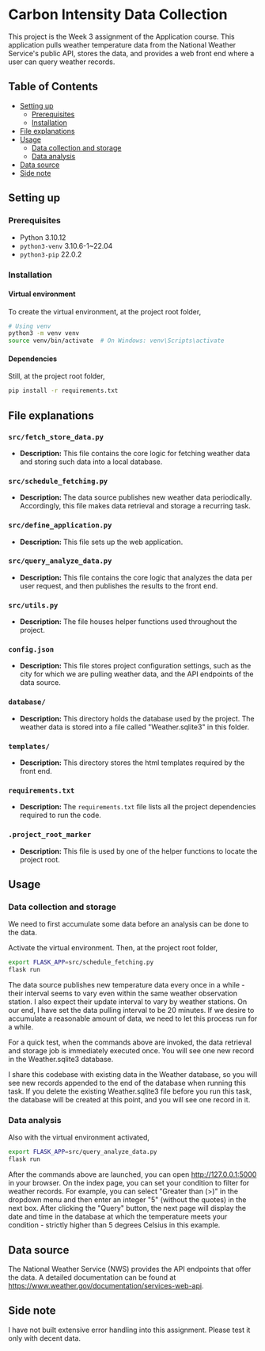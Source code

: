 # Carbon Intensity Data Collection

This project is the Week 3 assignment of the Application course. This application pulls weather temperature data from the National Weather Service's public API, stores the data, and provides a web front end where a user can query weather records. 

## Table of Contents

- [Setting up](#setting-up)
  - [Prerequisites](#prerequisites)
  - [Installation](#installation)
- [File explanations](#file-explanations)
- [Usage](#usage)
  - [Data collection and storage](#data-collection-and-storage)
  - [Data analysis](#data-analysis)
- [Data source](#data-source)
- [Side note](#side-note)

## Setting up 

### Prerequisites
- Python 3.10.12
- `python3-venv` 3.10.6-1~22.04
- `python3-pip` 22.0.2

### Installation

#### Virtual environment
To create the virtual environment, at the project root folder,
```bash
# Using venv
python3 -m venv venv
source venv/bin/activate  # On Windows: venv\Scripts\activate
```

#### Dependencies
Still, at the project root folder,
```bash
pip install -r requirements.txt
```
## File explanations

### `src/fetch_store_data.py`

- **Description:** This file contains the core logic for fetching weather data and storing such data into a local database.

### `src/schedule_fetching.py`

- **Description:** The data source publishes new weather data periodically. Accordingly, this file makes data retrieval and storage a recurring task. 

### `src/define_application.py`

- **Description:** This file sets up the web application.

### `src/query_analyze_data.py`

- **Description:** This file contains the core logic that analyzes the data per user request, and then publishes the results to the front end. 

### `src/utils.py`

- **Description:** The file houses helper functions used throughout the project.

### `config.json`

- **Description:** This file stores project configuration settings, such as the city for which we are pulling weather data, and the API endpoints of the data source.

### `database/`

- **Description:** This directory holds the database used by the project. The weather data is stored into a file called "Weather.sqlite3" in this folder. 

### `templates/`

- **Description:** This directory stores the html templates required by the front end. 

### `requirements.txt`

- **Description:** The `requirements.txt` file lists all the project dependencies required to run the code.

### `.project_root_marker`

- **Description:** This file is used by one of the helper functions to locate the project root. 

## Usage
### Data collection and storage
We need to first accumulate some data before an analysis can be done to the data. 

Activate the virtual environment. Then, at the project root folder,
```bash
export FLASK_APP=src/schedule_fetching.py
flask run
```
The data source publishes new temperature data every once in a while - their interval seems to vary even within the same weather observation station. I also expect their update interval to vary by weather stations. On our end, I have set the data pulling interval to be 20 minutes. If we desire to accumulate a reasonable amount of data, we need to let this process run for a while. 

For a quick test, when the commands above are invoked, the data retrieval and storage job is immediately executed once. You will see one new record in the Weather.sqlite3 database. 

I share this codebase with existing data in the Weather database, so you will see new records appended to the end of the database when running this task. If you delete the existing Weather.sqlite3 file before you run this task, the database will be created at this point, and you will see one record in it. 

### Data analysis
Also with the virtual environment activated,
```bash
export FLASK_APP=src/query_analyze_data.py
flask run
```
After the commands above are launched, you can open http://127.0.0.1:5000 in your browser. On the index page, you can set your condition to filter for weather records. For example, you can select "Greater than (>)" in the dropdown menu and then enter an integer "5" (without the quotes) in the next box. After clicking the "Query" button, the next page will display the date and time in the database at which the temperature meets your condition - strictly higher than 5 degrees Celsius in this example. 

## Data source
The National Weather Service (NWS) provides the API endpoints that offer the data. A detailed documentation can be found at https://www.weather.gov/documentation/services-web-api.

## Side note
I have not built extensive error handling into this assignment. Please test it only with decent data.    
